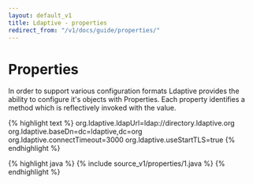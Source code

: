 ```yaml
---
layout: default_v1
title: Ldaptive - properties
redirect_from: "/v1/docs/guide/properties/"
---
```


# Properties

In order to support various configuration formats Ldaptive provides the ability to configure it's objects with Properties. Each property identifies a method which is reflectively invoked with the value.

{% highlight text %}
org.ldaptive.ldapUrl=ldap://directory.ldaptive.org
org.ldaptive.baseDn=dc=ldaptive,dc=org
org.ldaptive.connectTimeout=3000
org.ldaptive.useStartTLS=true
{% endhighlight %}

{% highlight java %}
{% include source_v1/properties/1.java %}
{% endhighlight %}

